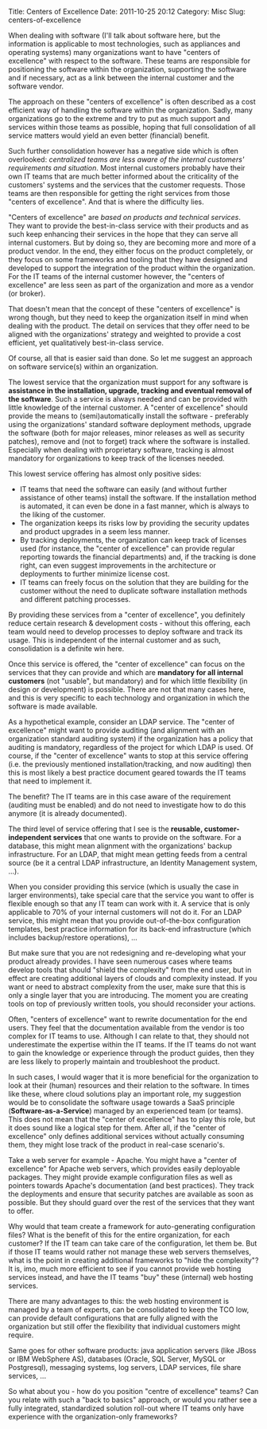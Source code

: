 Title: Centers of Excellence
Date: 2011-10-25 20:12
Category: Misc
Slug: centers-of-excellence

When dealing with software (I'll talk about software here, but the
information is applicable to most technologies, such as appliances and
operating systems) many organizations want to have "centers of
excellence" with respect to the software. These teams are responsible
for positioning the software within the organization, supporting the
software and if necessary, act as a link between the internal customer
and the software vendor.

The approach on these "centers of excellence" is often described as a
cost efficient way of handling the software within the organization.
Sadly, many organizations go to the extreme and try to put as much
support and services within those teams as possible, hoping that full
consolidation of all service matters would yield an even better
(financial) benefit.

Such further consolidation however has a negative side which is often
overlooked: *centralized teams are less aware of the internal customers'
requirements and situation*. Most internal customers probably have their
own IT teams that are much better informed about the criticality of the
customers' systems and the services that the customer requests. Those
teams are then responsible for getting the right services from those
"centers of excellence". And that is where the difficulty lies.

"Centers of excellence" are *based on products and technical services*.
They want to provide the best-in-class service with their products and
as such keep enhancing their services in the hope that they can serve
all internal customers. But by doing so, they are becoming more and more
of a product vendor. In the end, they either focus on the product
completely, or they focus on some frameworks and tooling that they have
designed and developed to support the integration of the product within
the organization. For the IT teams of the internal customer however, the
"centers of excellence" are less seen as part of the organization and
more as a vendor (or broker).

That doesn't mean that the concept of these "centers of excellence" is
wrong though, but they need to keep the organization itself in mind when
dealing with the product. The detail on services that they offer need to
be aligned with the organizations' strategy and weighted to provide a
cost efficient, yet qualitatively best-in-class service.

Of course, all that is easier said than done. So let me suggest an
approach on software service(s) within an organization.

The lowest service that the organization must support for any software
is **assistance in the installation, upgrade, tracking and eventual
removal of the software**. Such a service is always needed and can be
provided with little knowledge of the internal customer. A "center of
excellence" should provide the means to (semi)automatically install the
software - preferably using the organizations' standard software
deployment methods, upgrade the software (both for major releases, minor
releases as well as security patches), remove and (not to forget) track
where the software is installed. Especially when dealing with
proprietary software, tracking is almost mandatory for organizations to
keep track of the licenses needed.

This lowest service offering has almost only positive sides:

-   IT teams that need the software can easily (and without further
    assistance of other teams) install the software. If the installation
    method is automated, it can even be done in a fast manner, which is
    always to the liking of the customer.
-   The organization keeps its risks low by providing the security
    updates and product upgrades in a seem less manner.
-   By tracking deployments, the organization can keep track of licenses
    used (for instance, the "center of excellence" can provide regular
    reporting towards the financial departments) and, if the tracking is
    done right, can even suggest improvements in the architecture or
    deployments to further minimize license cost.
-   IT teams can freely focus on the solution that they are building for
    the customer without the need to duplicate software installation
    methods and different patching processes.

By providing these services from a "center of excellence", you
definitely reduce certain research & development costs - without this
offering, each team would need to develop processes to deploy software
and track its usage. This is independent of the internal customer and as
such, consolidation is a definite win here.

Once this service is offered, the "center of excellence" can focus on
the services that they can provide and which are **mandatory for all
internal customers** (not "usable", but mandatory) and for which little
flexibility (in design or development) is possible. There are not that
many cases here, and this is very specific to each technology and
organization in which the software is made available.

As a hypothetical example, consider an LDAP service. The "center of
excellence" might want to provide auditing (and alignment with an
organization standard auditing system) if the organization has a policy
that auditing is mandatory, regardless of the project for which LDAP is
used. Of course, if the "center of excellence" wants to stop at this
service offering (i.e. the previously mentioned installation/tracking,
and now auditing) then this is most likely a best practice document
geared towards the IT teams that need to implement it.

The benefit? The IT teams are in this case aware of the requirement
(auditing must be enabled) and do not need to investigate how to do this
anymore (it is already documented).

The third level of service offering that I see is the **reusable,
customer-independent services** that one wants to provide on the
software. For a database, this might mean alignment with the
organizations' backup infrastructure. For an LDAP, that might mean
getting feeds from a central source (be it a central LDAP
infrastructure, an Identity Management system, ...).

When you consider providing this service (which is usually the case in
larger environments), take special care that the service you want to
offer is flexible enough so that any IT team can work with it. A service
that is only applicable to 70% of your internal customers will not do
it. For an LDAP service, this might mean that you provide out-of-the-box
configuration templates, best practice information for its back-end
infrastructure (which includes backup/restore operations), ...

But make sure that you are not redesigning and re-developing what your
product already provides. I have seen numerous cases where teams develop
tools that should "shield the complexity" from the end user, but in
effect are creating additional layers of clouds and complexity instead.
If you want or need to abstract complexity from the user, make sure that
this is only a single layer that you are introducing. The moment you are
creating tools on top of previously written tools, you should reconsider
your actions.

Often, "centers of excellence" want to rewrite documentation for the end
users. They feel that the documentation available from the vendor is too
complex for IT teams to use. Although I can relate to that, they should
not underestimate the expertise within the IT teams. If the IT teams do
not want to gain the knowledge or experience through the product guides,
then they are less likely to properly maintain and troubleshoot the
product.

In such cases, I would wager that it is more beneficial for the
organization to look at their (human) resources and their relation to
the software. In times like these, where cloud solutions play an
important role, my suggestion would be to consolidate the software usage
towards a SaaS principle (**Software-as-a-Service**) managed by an
experienced team (or teams). This does not mean that the "center of
excellence" has to play this role, but it does sound like a logical step
for them. After all, if the "center of excellence" only defines
additional services without actually consuming them, they might lose
track of the product in real-case scenario's.

Take a web server for example - Apache. You might have a "center of
excellence" for Apache web servers, which provides easily deployable
packages. They might provide example configuration files as well as
pointers towards Apache's documentation (and best practices). They track
the deployments and ensure that security patches are available as soon
as possible. But they should guard over the rest of the services that
they want to offer.

Why would that team create a framework for auto-generating configuration
files? What is the benefit of this for the entire organization, for each
customer? If the IT team can take care of the configuration, let them
be. But if those IT teams would rather not manage these web servers
themselves, what is the point in creating additional frameworks to "hide
the complexity"? It is, imo, much more efficient to see if you cannot
provide web hosting services instead, and have the IT teams "buy" these
(internal) web hosting services.

There are many advantages to this: the web hosting environment is
managed by a team of experts, can be consolidated to keep the TCO low,
can provide default configurations that are fully aligned with the
organization but still offer the flexibility that individual customers
might require.

Same goes for other software products: java application servers (like
JBoss or IBM WebSphere AS), databases (Oracle, SQL Server, MySQL or
Postgresql), messaging systems, log servers, LDAP services, file share
services, ...

So what about you - how do you position "centre of excellence" teams?
Can you relate with such a "back to basics" approach, or would you
rather see a fully integrated, standardized solution roll-out where IT
teams only have experience with the organization-only frameworks?
